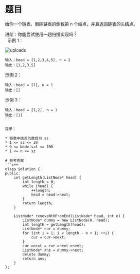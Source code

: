 # 题目
给你一个链表，删除链表的倒数第 n 个结点，并且返回链表的头结点。

进阶：你能尝试使用一趟扫描实现吗？<br>
 
示例 1：<br>

![uploads](https://assets.leetcode.com/uploads/2020/10/03/remove_ex1.jpg)
```
输入：head = [1,2,3,4,5], n = 2
输出：[1,2,3,5]
```
示例 2：
```
输入：head = [1], n = 1
输出：[]
```
示例 3：
```
输入：head = [1,2], n = 1
输出：[1]
``` 

提示：

* 链表中结点的数目为 sz
* 1 <= sz <= 30
* 0 <= Node.val <= 100
* 1 <= n <= sz

# 参考答案
```c++
class Solution {
public:
    int getLength(ListNode* head) {
        int length = 0;
        while (head) {
            ++length;
            head = head->next;
        }
        return length;
    }

    ListNode* removeNthFromEnd(ListNode* head, int n) {
        ListNode* dummy = new ListNode(0, head);
        int length = getLength(head);
        ListNode* cur = dummy;
        for (int i = 1; i < length - n + 1; ++i) {
            cur = cur->next;
        }
        cur->next = cur->next->next;
        ListNode* ans = dummy->next;
        delete dummy;
        return ans;
    }
};
